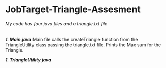 # JobTarget-Triangle-Assesment

###### My code has four java files and a triangle.txt file 

***1. Main.java***
Main file calls the createTriangle function from the TriangleUtility class passing the triangle.txt file.
Prints the Max sum for the Triangle.

***1. TriangleUtility.java***
